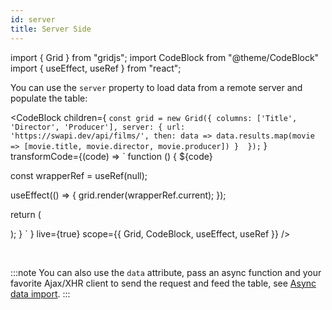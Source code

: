 ```yaml
---
id: server
title: Server Side
---
```


import { Grid } from "gridjs";
import CodeBlock from "@theme/CodeBlock"
import { useEffect, useRef } from "react";

You can use the `server` property to load data from a remote server and populate the table:

<CodeBlock children={
`
const grid = new Grid({
  columns: ['Title', 'Director', 'Producer'],
  server: {
    url: 'https://swapi.dev/api/films/',
    then: data => data.results.map(movie => [movie.title, movie.director, movie.producer])
  } 
});
`
}
 transformCode={(code) => 
`
function () {
  ${code}
 
  const wrapperRef = useRef(null);
   
  useEffect(() => {
    grid.render(wrapperRef.current);
  });
  
  return (
    <div ref={wrapperRef} />
  );
}
`
} live={true} scope={{ Grid, CodeBlock, useEffect, useRef }} />

<br/>

:::note
You can also use the `data` attribute, pass an async function and your favorite Ajax/XHR client to send
the request and feed the table, see [Async data import](./import-async.md).
:::
